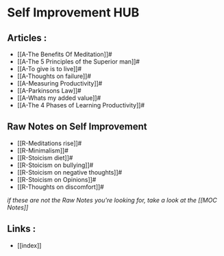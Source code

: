 # Self Improvement HUB

## Articles :
- [[A-The Benefits Of Meditation]]#
- [[A-The 5 Principles of the Superior man]]#
- [[A-To give is to live]]#
- [[A-Thoughts on failure]]#
- [[A-Measuring Productivity]]#
- [[A-Parkinsons Law]]#
- [[A-Whats my added value]]#
- [[A-The 4 Phases of Learning Productivity]]#

## Raw Notes on Self Improvement
- [[R-Meditations rise]]#
- [[R-Minimalism]]#
- [[R-Stoicism diet]]#
- [[R-Stoicism on bullying]]#
- [[R-Stoicism on negative thoughts]]#
- [[R-Stoicism on Opinions]]#
- [[R-Thoughts on discomfort]]#

*if these are not the Raw Notes you're looking for, take a look at the [[MOC Notes]]*


## Links :
- [[index]]